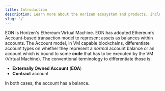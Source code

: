 ```yaml
---
title: Introduction
description: Learn more about the Horizen ecosystem and products, including Horizen EON, governance, and more.
slug: '/'
---
```

<head>
  <title>Horizen Documentation</title>
</head>

EON is Horizen's Ethereum Virtual Machine. EON has adopted Ethereum’s Account-based transaction model to represent assets as balances within accounts. The Account model, in VM capable blockchains, differentiate account types on whether they represent a _normal_ account balance or an account which is bound to some **code** that has to be executed by the VM (Virtual Machine). The conventional terminology to differentiate those is:
- **Externally Owned Account** (**EOA**)
- **Contract** account


In both cases, the account has a balance.
